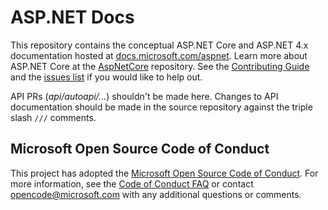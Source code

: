 # ASP.NET Docs

This repository contains the conceptual ASP.NET Core and ASP.NET 4.x documentation hosted at [docs.microsoft.com/aspnet](https://docs.microsoft.com/aspnet). Learn more about ASP.NET Core at the [AspNetCore](https://github.com/aspnet/AspNetCore) repository. See the [Contributing Guide](CONTRIBUTING.md) and the [issues list](https://github.com/aspnet/Docs/issues) if you would like to help out.

API PRs (*api/autoapi/...*) shouldn't be made here. Changes to API documentation should be made in the source repository against the triple slash `///` comments.

## Microsoft Open Source Code of Conduct

This project has adopted the [Microsoft Open Source Code of Conduct](https://opensource.microsoft.com/codeofconduct/).
For more information, see the [Code of Conduct FAQ](https://opensource.microsoft.com/codeofconduct/faq/) or contact [opencode@microsoft.com](mailto:opencode@microsoft.com) with any additional questions or comments.
